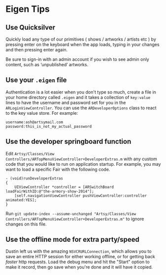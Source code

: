 Eigen Tips
==============

Use Quicksilver
---------------

Quickly load any type of our primitives ( shows / artworks / artists etc ) by pressing enter on the keyboard when the app loads, typing in your changes and then pressing enter again.

Be sure to sign-in with an admin account if you wish to see admin only content, such as ‘unpublished’ artworks.

Use your `.eigen` file
-----------------------

Authentication is a lot easier when you don't type so much, create a file in your home directory called `.eigen` and it takes a collection of `key:value` lines to have the username and password set for you in the `ARLoginViewController`.  You can use the `ARDeveloperOptions` class to react to the key value store. For example:

```
username:ash@artsymail.com
password:this_is_not_my_actual_password
```

Use the developer springboard function
--------------------------------------

Edit `Artsy/Classes/View Controllers/ARTopMenuViewController+DeveloperExtras.m` with any custom code that you would like to run on application startup. For example, you may want to load a specific Fair with the following code.

```objc
- (void)runDeveloperExtras
{
    UIViewController *controller = [ARSwitchBoard loadFairWithID:@"the-armory-show-2014"];
    [self.navigationViewController pushViewController:controller animated:YES];
}
```

Run `git update-index --assume-unchanged "Artsy/Classes/View Controllers/ARTopMenuViewController+DeveloperExtras.m"` to ignore changes on this file.

Use the offline mode for extra party/speed
------------------------------------------

Dustin left us with the amazing `NSVCRURLConnection`, which allows you to save an entire HTTP session for either working offline, or for getting back _faster_ http requests. Load the debug menu and hit the "Start" option to make it record, then go save when you're done and it will have it copied.
